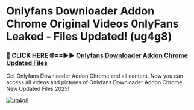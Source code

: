 # Onlyfans Downloader Addon Chrome Original Videos 0nlyFans Leaked - Files Updated! (ug4g8)

<h3>🔴 CLICK HERE 🌐==►► <a href="https://tinyurl.com/ehrbuxhb" rel="nofollow">Onlyfans Downloader Addon Chrome Updated Files</a></h3>

Get Onlyfans Downloader Addon Chrome and all content. Now you can access all videos and pictures of Onlyfans Downloader Addon Chrome. New Updated Files 2025!

[![ug4g8](https://i.imgur.com/lVYEuWS.gif)](https://tinyurl.com/ehrbuxhb)
